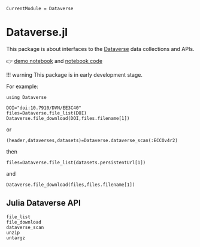 ```@meta
CurrentModule = Dataverse
```

# Dataverse.jl

This package is about interfaces to the [Dataverse](https://dataverse.org) data collections and APIs.

👉 [demo notebook](notebook.html) and [notebook code](https://github.com/gdcc/Dataverse.jl/blob/main/docs/src/notebook.jl)

!!! warning
    This package is in early development stage.

For example:

```@example 1
using Dataverse 

DOI="doi:10.7910/DVN/EE3C40"
files=Dataverse.file_list(DOI)
Dataverse.file_download(DOI,files.filename[1])
```

or 

```@example 1
(header,dataverses,datasets)=Dataverse.dataverse_scan(:ECCOv4r2)
```

then

```@example 1
files=Dataverse.file_list(datasets.persistentUrl[1])
```

and 

```@example 1
Dataverse.file_download(files,files.filename[1])
```

## Julia Dataverse API

```@docs
file_list
file_download
dataverse_scan
unzip
untargz
```

